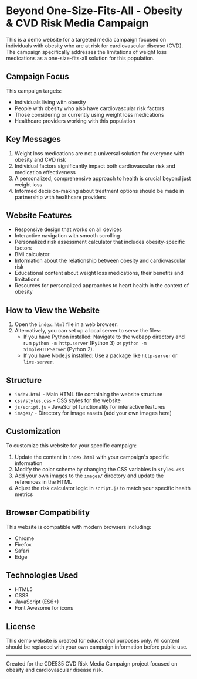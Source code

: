 # Beyond One-Size-Fits-All - Obesity & CVD Risk Media Campaign

This is a demo website for a targeted media campaign focused on individuals with obesity who are at risk for cardiovascular disease (CVD). The campaign specifically addresses the limitations of weight loss medications as a one-size-fits-all solution for this population.

## Campaign Focus

This campaign targets:
- Individuals living with obesity
- People with obesity who also have cardiovascular risk factors
- Those considering or currently using weight loss medications
- Healthcare providers working with this population

## Key Messages

1. Weight loss medications are not a universal solution for everyone with obesity and CVD risk
2. Individual factors significantly impact both cardiovascular risk and medication effectiveness
3. A personalized, comprehensive approach to health is crucial beyond just weight loss
4. Informed decision-making about treatment options should be made in partnership with healthcare providers

## Website Features

- Responsive design that works on all devices
- Interactive navigation with smooth scrolling
- Personalized risk assessment calculator that includes obesity-specific factors
- BMI calculator
- Information about the relationship between obesity and cardiovascular risk
- Educational content about weight loss medications, their benefits and limitations
- Resources for personalized approaches to heart health in the context of obesity

## How to View the Website

1. Open the `index.html` file in a web browser.
2. Alternatively, you can set up a local server to serve the files:
   - If you have Python installed: Navigate to the webapp directory and run `python -m http.server` (Python 3) or `python -m SimpleHTTPServer` (Python 2).
   - If you have Node.js installed: Use a package like `http-server` or `live-server`.

## Structure

- `index.html` - Main HTML file containing the website structure
- `css/styles.css` - CSS styles for the website
- `js/script.js` - JavaScript functionality for interactive features
- `images/` - Directory for image assets (add your own images here)

## Customization

To customize this website for your specific campaign:

1. Update the content in `index.html` with your campaign's specific information
2. Modify the color scheme by changing the CSS variables in `styles.css`
3. Add your own images to the `images/` directory and update the references in the HTML
4. Adjust the risk calculator logic in `script.js` to match your specific health metrics

## Browser Compatibility

This website is compatible with modern browsers including:
- Chrome
- Firefox
- Safari
- Edge

## Technologies Used

- HTML5
- CSS3
- JavaScript (ES6+)
- Font Awesome for icons

## License

This demo website is created for educational purposes only. All content should be replaced with your own campaign information before public use.

---

Created for the CDE535 CVD Risk Media Campaign project focused on obesity and cardiovascular disease risk. 